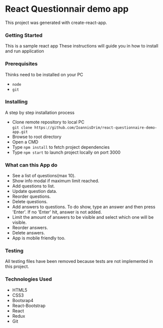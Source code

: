 # React Questionnair demo app

This project was generated with create-react-app.

### Getting Started

This is a sample react app
These instructions will guide you in how to install and run application

### Prerequisites
Thinks need to be installed on your PC

* ```node```
* ```git```

### Installing

A step by step installation process

* Clone remote repository to local PC   
 ```git clone https://github.com/IoannisDrim/react-questionnaire-demo-app.git```
* Browse to root directory
* Open a CMD
* Type ```npm install```
  to fetch project dependencies
* Type ```npm start``` to launch project locally on port 3000

### What can this App do

* See a list of questions(max 10).
* Show info modal if maximum limit reached.
* Add questions to list.
* Update question data.
* Reorder questions.
* Delete questions. 
* Add answers to questions. To do show, type an answer and then press 'Enter'. If no 'Enter' hit, answer is not added.
* Limit the amount of answers to be visible and select which one will be visible.
* Reorder answers.
* Delete answers.
* App is mobile friendly too. 

### Testing

All testing files have been removed because tests are not implemented in this project.

### Technologies Used

* HTML5
* CSS3
* Bootsrap4
* React-Bootstrap
* React
* Redux
* Git